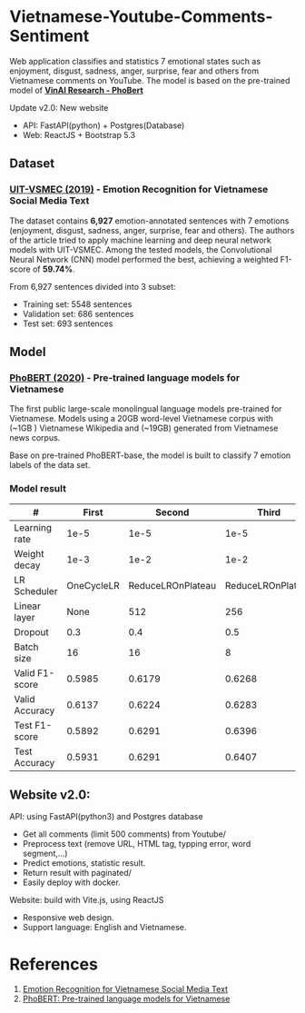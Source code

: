 # Vietnamese-Youtube-Comments-Sentiment

Web application classifies and statistics 7 emotional states such as enjoyment, disgust, sadness, anger, surprise, fear and others from Vietnamese comments on YouTube. The model is based on the pre-trained model of [**VinAI Research - PhoBert**](https://github.com/VinAIResearch/PhoBERT)

Update v2.0: New website

- API: FastAPI(python) + Postgres(Database)
- Web: ReactJS + Bootstrap 5.3

## Dataset

### [UIT-VSMEC (2019)](https://arxiv.org/abs/1911.09339) - **Emotion Recognition for Vietnamese Social Media Text**

The dataset contains **6,927** emotion-annotated sentences with 7 emotions (enjoyment, disgust, sadness, anger, surprise, fear and others). The authors of the article tried to apply machine learning and deep neural network models with UIT-VSMEC. Among the tested models, the Convolutional Neural Network (CNN) model performed the best, achieving a weighted F1-score of **59.74%**.

From 6,927 sentences divided into 3 subset:

- Training set: 5548 sentences
- Validation set: 686 sentences
- Test set: 693 sentences

## Model

### [PhoBERT (2020)](https://arxiv.org/abs/2003.00744) - **Pre-trained language models for Vietnamese**

The first public large-scale monolingual language models pre-trained for Vietnamese. Models using a 20GB word-level Vietnamese corpus with (~1GB ) Vietnamese Wikipedia and (~19GB) generated from Vietnamese news corpus.

Base on pre-trained PhoBERT-base, the model is built to classify 7 emotion labels of the data set.

### Model result

| #              | **First**  | **Second**        | **Third**         |
| -------------- | ---------- | ----------------- | ----------------- |
| Learning rate  | 1e-5       | 1e-5              | 1e-5              |
| Weight decay   | 1e-3       | 1e-2              | 1e-2              |
| LR Scheduler   | OneCycleLR | ReduceLROnPlateau | ReduceLROnPlateau |
| Linear layer   | None       | 512               | 256               |
| Dropout        | 0.3        | 0.4               | 0.5               |
| Batch size     | 16         | 16                | 8                 |
| Valid F1-score | 0.5985     | 0.6179            | 0.6268            |
| Valid Accuracy | 0.6137     | 0.6224            | 0.6283            |
| Test F1-score  | 0.5892     | 0.6291            | 0.6396            |
| Test Accuracy  | 0.5931     | 0.6291            | 0.6407            |

## Website v2.0:

API: using FastAPI(python3) and Postgres database

- Get all comments (limit 500 comments) from Youtube/
- Preprocess text (remove URL, HTML tag, typping error, word segment,...)
- Predict emotions, statistic result.
- Return result with paginated/
- Easily deploy with docker.

Website: build with Vite.js, using ReactJS

- Responsive web design.
- Support language: English and Vietnamese.

# References

1. [Emotion Recognition for Vietnamese Social Media Text](https://arxiv.org/abs/1911.09339)
2. [PhoBERT: Pre-trained language models for Vietnamese](https://arxiv.org/abs/2003.00744)
